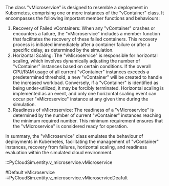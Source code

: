 The class "vMicroservice" is designed to resemble a deployment in Kubernetes, comprising one or more instances of the "vContainer" class. It encompasses the following important member functions and behaviours:

1. Recovery of Failed vContainers: When any "vContainer" crashes or encounters a failure, the "vMicroservice" includes a member function that facilitates the recovery of these failed containers. This recovery process is initiated immediately after a container failure or after a specific delay, as determined by the simulation.
2. Horizontal Scaling: The "vMicroservice" is responsible for horizontal scaling, which involves dynamically adjusting the number of "vContainer" instances based on certain conditions. If the overall CPU/RAM usage of all current "vContainer" instances exceeds a predetermined threshold, a new "vContainer" will be created to handle the increased workload. Conversely, if a "vContainer" is identified as being under-utilized, it may be forcibly terminated. Horizontal scaling is implemented as an event, and only one horizontal scaling event can occur per "vMicroservice" instance at any given time during the simulation.
3. Readiness of vMicroservice: The readiness of a "vMicroservice" is determined by the number of current "vContainer" instances reaching the minimum required number. This minimum requirement ensures that the "vMicroservice" is considered ready for operation.

In summary, the "vMicroservice" class emulates the behaviour of deployments in Kubernetes, facilitating the management of "vContainer" instances, recovery from failures, horizontal scaling, and readiness evaluation within the simulated cloud environment.

:::PyCloudSim.entity.v_microservice.vMicroservice

#Default vMicroservice
:::PyCloudSim.entity.v_microservice.vMicroserviceDeafult